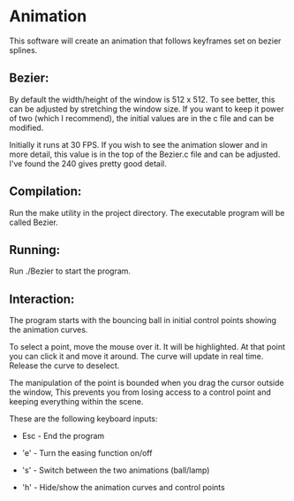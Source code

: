 # Animation

This software will create an animation that follows keyframes set on bezier splines.

## Bezier:

By default the width/height of the window is 512 x 512. To see better, this can be adjusted by stretching the window size. If you want to keep it power of two (which I recommend), the initial values are in the c file and can be modified.

Initially it runs at 30 FPS. If you wish to see the animation slower and in more detail, this value is in the top of the Bezier.c file and can be adjusted. I've found the 240 gives pretty good detail.

## Compilation:

Run the make utility in the project directory. The executable program will be called Bezier.

## Running:

Run ./Bezier to start the program.

## Interaction:

The program starts with the bouncing ball in initial control points showing the animation curves.

To select a point, move the mouse over it. It will be highlighted. At that point you can click it and move it around. The curve will update in real time. Release the curve to deselect.

The manipulation of the point is bounded when you drag the cursor outside the window, This prevents you from losing access to a control point and keeping everything within the scene.

These are the following keyboard inputs:

- Esc	- End the program

- 'e'	- Turn the easing function on/off
	
- 's'	- Switch between the two animations (ball/lamp)

- 'h'	- Hide/show the animation curves and control points
